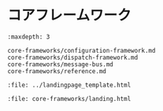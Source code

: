# コアフレームワーク

```{toctree}
:maxdepth: 3

core-frameworks/configuration-framework.md
core-frameworks/dispatch-framework.md
core-frameworks/message-bus.md
core-frameworks/reference.md
```

```{raw} html
:file: ../landingpage_template.html
```

```{raw} html
:file: core-frameworks/landing.html
```